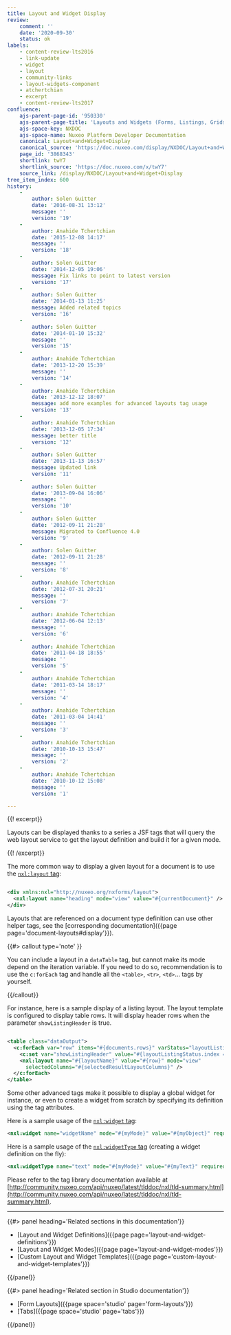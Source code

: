 ```yaml
---
title: Layout and Widget Display
review:
    comment: ''
    date: '2020-09-30'
    status: ok
labels:
    - content-review-lts2016
    - link-update
    - widget
    - layout
    - community-links
    - layout-widgets-component
    - atchertchian
    - excerpt
    - content-review-lts2017
confluence:
    ajs-parent-page-id: '950330'
    ajs-parent-page-title: 'Layouts and Widgets (Forms, Listings, Grids)'
    ajs-space-key: NXDOC
    ajs-space-name: Nuxeo Platform Developer Documentation
    canonical: Layout+and+Widget+Display
    canonical_source: 'https://doc.nuxeo.com/display/NXDOC/Layout+and+Widget+Display'
    page_id: '3868343'
    shortlink: twY7
    shortlink_source: 'https://doc.nuxeo.com/x/twY7'
    source_link: /display/NXDOC/Layout+and+Widget+Display
tree_item_index: 600
history:
    -
        author: Solen Guitter
        date: '2016-08-31 13:12'
        message: ''
        version: '19'
    -
        author: Anahide Tchertchian
        date: '2015-12-08 14:17'
        message: ''
        version: '18'
    -
        author: Solen Guitter
        date: '2014-12-05 19:06'
        message: Fix links to point to latest version
        version: '17'
    -
        author: Solen Guitter
        date: '2014-01-13 11:25'
        message: Added related topics
        version: '16'
    -
        author: Solen Guitter
        date: '2014-01-10 15:32'
        message: ''
        version: '15'
    -
        author: Anahide Tchertchian
        date: '2013-12-20 15:39'
        message: ''
        version: '14'
    -
        author: Anahide Tchertchian
        date: '2013-12-12 18:07'
        message: add more examples for advanced layouts tag usage
        version: '13'
    -
        author: Anahide Tchertchian
        date: '2013-12-05 17:34'
        message: better title
        version: '12'
    -
        author: Solen Guitter
        date: '2013-11-13 16:57'
        message: Updated link
        version: '11'
    -
        author: Solen Guitter
        date: '2013-09-04 16:06'
        message: ''
        version: '10'
    -
        author: Solen Guitter
        date: '2012-09-11 21:28'
        message: Migrated to Confluence 4.0
        version: '9'
    -
        author: Solen Guitter
        date: '2012-09-11 21:28'
        message: ''
        version: '8'
    -
        author: Anahide Tchertchian
        date: '2012-07-31 20:21'
        message: ''
        version: '7'
    -
        author: Anahide Tchertchian
        date: '2012-06-04 12:13'
        message: ''
        version: '6'
    -
        author: Anahide Tchertchian
        date: '2011-04-18 18:55'
        message: ''
        version: '5'
    -
        author: Anahide Tchertchian
        date: '2011-03-14 18:17'
        message: ''
        version: '4'
    -
        author: Anahide Tchertchian
        date: '2011-03-04 14:41'
        message: ''
        version: '3'
    -
        author: Anahide Tchertchian
        date: '2010-10-13 15:47'
        message: ''
        version: '2'
    -
        author: Anahide Tchertchian
        date: '2010-10-12 15:08'
        message: ''
        version: '1'

---
```

{{! excerpt}}

Layouts can be displayed thanks to a series a JSF tags that will query the web layout service to get the layout definition and build it for a given mode.

{{! /excerpt}}

The more common way to display a given layout for a document is to use the [`nxl:layout` tag](http://community.nuxeo.com/api/nuxeo/7.1/tlddoc/nxl/layout.html):

```xml

<div xmlns:nxl="http://nuxeo.org/nxforms/layout">
  <nxl:layout name="heading" mode="view" value="#{currentDocument}" />
</div>

```

Layouts that are referenced on a document type definition can use other helper tags, see the [corresponding documentation]({{page page='document-layouts#display'}}).

{{#> callout type='note' }}

You can include a layout in a `dataTable` tag, but cannot make its mode depend on the iteration variable. If you need to do so, recommendation is to use the `c:forEach` tag and handle all the `<table>`, `<tr>`, `<td>`... tags by yourself.

{{/callout}}

For instance, here is a sample display of a listing layout. The layout template is configured to display table rows. It will display header rows when the parameter&nbsp;`showListingHeader` is true.

```xml

<table class="dataOutput">
  <c:forEach var="row" items="#{documents.rows}" varStatus="layoutListingStatus">
    <c:set var="showListingHeader" value="#{layoutListingStatus.index == 0}" />
    <nxl:layout name="#{layoutName}" value="#{row}" mode="view"
      selectedColumns="#{selectedResultLayoutColumns}" />
  </c:forEach>
</table>

```

Some other advanced tags make it possible to display a global widget for instance, or even to create a widget from scratch by specifying its definition using the tag attributes.

Here is a sample usage of the [`nxl:widget` tag](http://community.nuxeo.com/api/nuxeo/7.1/tlddoc/nxl/widget.html):

```xml
<nxl:widget name="widgetName" mode="#{myMode}" value="#{myObject}" required="true" />
```

Here is a sample usage of the [`nxl:widgetType` tag](http://community.nuxeo.com/api/nuxeo/7.1/tlddoc/nxl/widgetType.html) (creating a widget definition on the fly):

```xml
<nxl:widgetType name="text" mode="#{myMode}" value="#{myText}" required="true" />
```

Please refer to the tag library documentation available at [http://community.nuxeo.com/api/nuxeo/latest/tlddoc/nxl/tld-summary.html](http://community.nuxeo.com/api/nuxeo/latest/tlddoc/nxl/tld-summary.html).

* * *

<div class="row" data-equalizer data-equalize-on="medium"><div class="column medium-6">{{#> panel heading='Related sections in this documentation'}}

*   [Layout and Widget Definitions]({{page page='layout-and-widget-definitions'}})
*   [Layout and Widget Modes]({{page page='layout-and-widget-modes'}})
*   [Custom Layout and Widget Templates]({{page page='custom-layout-and-widget-templates'}})

{{/panel}}</div><div class="column medium-6">{{#> panel heading='Related section in Studio documentation'}}

*   [Form Layouts]({{page space='studio' page='form-layouts'}})
*   [Tabs]({{page space='studio' page='tabs'}})

{{/panel}}</div></div>
